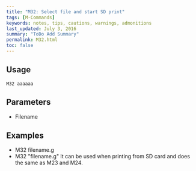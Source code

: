 ```yaml
---
title: "M32: Select file and start SD print" 
tags: [M-Commands]
keywords: notes, tips, cautions, warnings, admonitions
last_updated: July 3, 2016
summary: "ToDo Add Summary"
permalink: M32.html
toc: false
---
```



## Usage ##
```
M32 aaaaaa
```

## Parameters ##
+ Filename

## Examples ##

+ M32 filename.g
+ M32 "filename.g"
It can be used when printing from SD card and does the same as M23 and M24.